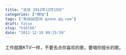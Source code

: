 ```yaml
---
title: "说说 2012年12月19日"
categories: ["嘀咕"]
tags: ["来自QQ空间 qzone.qq.com"]
draft: false
slug: "h16lbb"
date: "2012-12-19 09:15:59"
---
```


工作就跟KTV一样，不要去点你喜欢的歌，要唱你擅长的歌。
